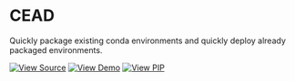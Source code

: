 CEAD
====

Quickly package existing conda environments and quickly deploy already packaged environments.

[![View Source][SOURCE-BADGE]](https://github.com/g-lyc/CEAD/tree/master/CEAD)
[![View Demo][DEMO-BADGE]](https://tmug.github.io/makesite-demo)
[![View PIP][PIP-BADGE]](https://github.com/g-lyc/CEAD/tree/master/CEAD)

[SOURCE-BADGE]: https://img.shields.io/badge/view-source-brightgreen.svg
[DEMO-BADGE]: https://img.shields.io/badge/view-demo-brightgreen.svg
[PIP-BADGE]: https://img.shields.io/badge/download-pip-green.svg
